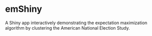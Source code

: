 # emShiny
A Shiny app interactively demonstrating the expectation maximization algorithm by clustering the American National Election Study.

